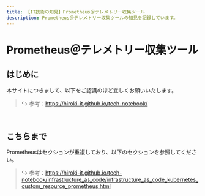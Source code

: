 ```yaml
---
title: 【IT技術の知見】Prometheus＠テレメトリー収集ツール
description: Prometheus＠テレメトリー収集ツールの知見を記録しています。
---
```


# Prometheus＠テレメトリー収集ツール

## はじめに

本サイトにつきまして、以下をご認識のほど宜しくお願いいたします。

> ↪️ 参考：https://hiroki-it.github.io/tech-notebook/

<br>

## こちらまで

Prometheusはセクションが重複しており、以下のセクションを参照してください。

> ↪️ 参考：https://hiroki-it.github.io/tech-notebook/infrastructure_as_code/infrastructure_as_code_kubernetes_custom_resource_prometheus.html

<br>

